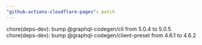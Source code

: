 ```yaml
---
"github-actions-cloudflare-pages": patch
---
```


chore(deps-dev): bump @graphql-codegen/cli from 5.0.4 to 5.0.5
chore(deps-dev): bump @graphql-codegen/client-preset from 4.6.1 to 4.6.2

